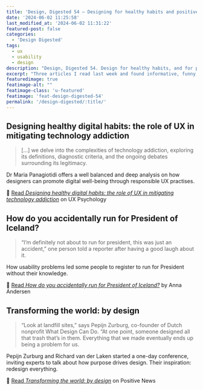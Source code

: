 ```yaml
---
title: 'Design, Digested 54 – Designing for healthy habits and positive impact on society'
date: '2024-06-02 11:25:58'
last_modified_at: '2024-06-02 11:31:22'
featured-post: false
categories:
  - 'Design Digested'
tags:
  - ux
  - usability
  - design
description: "Design, Digested 54. Design for healthy habits, and for positive impact on society"
excerpt: "Three articles I read last week and found informative, funny, and uplifting."
featuredimage: true
featimage-alt: ""
featimage-class: 'u-featured'
featimage: 'feat-design-digested-54'
permalink: '/design-digested/:title/'
---
```

## Designing healthy digital habits: the role of UX in mitigating technology addiction

> [&hellip;] we delve into the complexities of technology addiction, exploring its definitions, diagnostic criteria, and the ongoing debates surrounding its legitimacy.

Dr Maria Panagiotidi offers a well balanced and deep analysis on how designers can promote digital well-being through responsible UX practises.

🔗 [Read _Designing healthy digital habits: the role of UX in mitigating technology addiction_](https://archive.ph/ll3VC) on UX Psychology

## How do you accidentally run for President of Iceland?

> “I’m definitely not about to run for president, this was just an accident,” one person told a reporter after having a good laugh about it.

How usability problems led some people to register to run for President without their knowledge.

🔗 [Read _How do you accidentally run for President of Iceland?_](https://scribe.rip/how-do-you-accidentally-run-for-president-of-iceland-0d71a4785a1e) by Anna Andersen

## Transforming the world: by design

> “Look at landfill sites,” says Pepijn Zurburg, co-founder of Dutch nonprofit What Design Can Do. “At one point, someone designed all that trash that’s in them. Everything that we made eventually ends up being a problem for us.

Pepijn Zurburg and Richard van der Laken started a one-day conference, inviting experts to talk about how purpose drives design. Their inspiration: redesign everything.

🔗 [Read _Transforming the world: by design_](https://www.positive.news/society/transforming-the-world-by-design) on Positive News